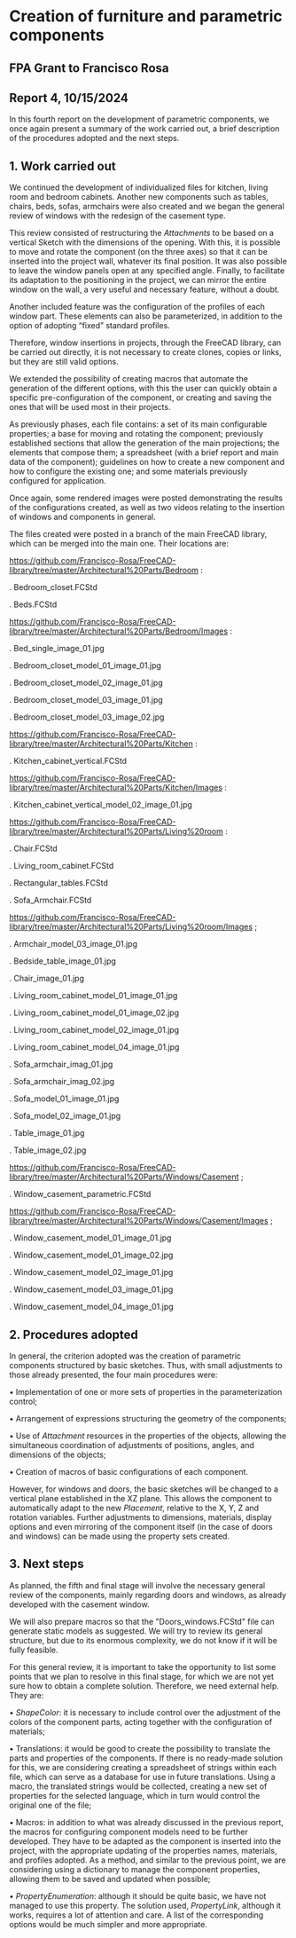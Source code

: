 # Creation of furniture and parametric components

## FPA Grant to Francisco Rosa

## Report 4, 10/15/2024

In this fourth report on the development of parametric components, we once again present a summary of the work carried out, a brief description of the procedures adopted and the next steps.

## 1. Work carried out

We continued the development of individualized files for kitchen, living room and bedroom cabinets. Another new components such as tables, chairs, beds, sofas, armchairs were also created and we began the general review of windows with the redesign of the casement type.

This review consisted of restructuring the *Attachments* to be based on a vertical Sketch with the dimensions of the opening. With this, it is possible to move and rotate the component (on the three axes) so that it can be inserted into the project wall, whatever its final position. It was also possible to leave the window panels open at any specified angle. Finally, to facilitate its adaptation to the positioning in the project, we can mirror the entire window on the wall, a very useful and necessary feature, without a doubt.

Another included feature was the configuration of the profiles of each window part. These elements can also be parameterized, in addition to the option of adopting “fixed” standard profiles.

Therefore, window insertions in projects, through the FreeCAD library, can be carried out directly, it is not necessary to create clones, copies or links, but they are still valid options.

We extended the possibility of creating macros that automate the generation of the different options, with this the user can quickly obtain a specific pre-configuration of the component, or creating and saving the ones that will be used most in their projects.

As previously phases, each file contains: a set of its main configurable properties; a base for moving and rotating the component; previously established sections that allow the generation of the main projections; the elements that compose them; a spreadsheet (with a brief report and main data of the component); guidelines on how to create a new component and how to configure the existing one; and some materials previously configured for application.

Once again, some rendered images were posted demonstrating the results of the configurations created, as well as two videos relating to the insertion of windows and components in general.

The files created were posted in a branch of the main FreeCAD library, which can be merged into the main one. Their locations are:

https://github.com/Francisco-Rosa/FreeCAD-library/tree/master/Architectural%20Parts/Bedroom :

. Bedroom_closet.FCStd

. Beds.FCStd

https://github.com/Francisco-Rosa/FreeCAD-library/tree/master/Architectural%20Parts/Bedroom/Images :

. Bed_single_image_01.jpg

. Bedroom_closet_model_01_image_01.jpg

. Bedroom_closet_model_02_image_01.jpg

. Bedroom_closet_model_03_image_01.jpg

. Bedroom_closet_model_03_image_02.jpg

https://github.com/Francisco-Rosa/FreeCAD-library/tree/master/Architectural%20Parts/Kitchen :

. Kitchen_cabinet_vertical.FCStd

https://github.com/Francisco-Rosa/FreeCAD-library/tree/master/Architectural%20Parts/Kitchen/Images :

. Kitchen_cabinet_vertical_model_02_image_01.jpg

https://github.com/Francisco-Rosa/FreeCAD-library/tree/master/Architectural%20Parts/Living%20room :

. Chair.FCStd

. Living_room_cabinet.FCStd

. Rectangular_tables.FCStd

. Sofa_Armchair.FCStd

https://github.com/Francisco-Rosa/FreeCAD-library/tree/master/Architectural%20Parts/Living%20room/Images ;

. Armchair_model_03_image_01.jpg

. Bedside_table_image_01.jpg

. Chair_image_01.jpg

. Living_room_cabinet_model_01_image_01.jpg

. Living_room_cabinet_model_01_image_02.jpg

. Living_room_cabinet_model_02_image_01.jpg

. Living_room_cabinet_model_04_image_01.jpg

. Sofa_armchair_imag_01.jpg

. Sofa_armchair_imag_02.jpg

. Sofa_model_01_image_01.jpg

. Sofa_model_02_image_01.jpg

. Table_image_01.jpg

. Table_image_02.jpg

https://github.com/Francisco-Rosa/FreeCAD-library/tree/master/Architectural%20Parts/Windows/Casement ;

. Window_casement_parametric.FCStd

https://github.com/Francisco-Rosa/FreeCAD-library/tree/master/Architectural%20Parts/Windows/Casement/Images ;

. Window_casement_model_01_image_01.jpg

. Window_casement_model_01_image_02.jpg

. Window_casement_model_02_image_01.jpg

. Window_casement_model_03_image_01.jpg

. Window_casement_model_04_image_01.jpg

## 2. Procedures adopted

In general, the criterion adopted was the creation of parametric components structured by basic sketches. Thus, with small adjustments to those already presented, the four main procedures were:

• Implementation of one or more sets of properties in the parameterization control;

• Arrangement of expressions structuring the geometry of the components;

• Use of *Attachment* resources in the properties of the objects, allowing the simultaneous coordination of adjustments of positions, angles, and dimensions of the objects;

• Creation of macros of basic configurations of each component.


However, for windows and doors, the basic sketches will be changed to a vertical plane established in the XZ plane. This allows the component to automatically adapt to the new *Placement*, relative to the X, Y, Z and rotation variables. Further adjustments to dimensions, materials, display options and even mirroring of the component itself (in the case of doors and windows) can be made using the property sets created.

## 3. Next steps

As planned, the fifth and final stage will involve the necessary general review of the components, mainly regarding doors and windows, as already developed with the casement window.

We will also prepare macros so that the "Doors_windows.FCStd" file can generate static models as suggested. We will try to review its general structure, but due to its enormous complexity, we do not know if it will be fully feasible.

For this general review, it is important to take the opportunity to list some points that we plan to resolve in this final stage, for which we are not yet sure how to obtain a complete solution. Therefore, we need external help. They are:

• *ShapeColor*: it is necessary to include control over the adjustment of the colors of the component parts, acting together with the configuration of materials;

• Translations: it would be good to create the possibility to translate the parts and properties of the components. If there is no ready-made solution for this, we are considering creating a spreadsheet of strings within each file, which can serve as a database for use in future translations. Using a macro, the translated strings would be collected, creating a new set of properties for the selected language, which in turn would control the original one of the file;

• Macros: in addition to what was already discussed in the previous report, the macros for configuring component models need to be further developed. They have to be adapted as the component is inserted into the project, with the appropriate updating of  the properties names, materials, and profiles adopted. As a method, and similar to the previous point, we are considering using a dictionary to manage the component properties, allowing them to be saved and updated when possible;

• *PropertyEnumeration*: although it should be quite basic, we have not managed to use this property. The solution used, *PropertyLink*, although it works, requires a lot of attention and care. A list of the corresponding options would be much simpler and more appropriate.
